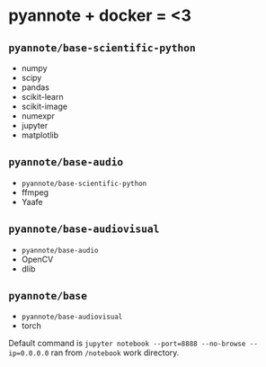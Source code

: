 # pyannote + docker = <3

## `pyannote/base-scientific-python`

 + numpy
 + scipy
 + pandas
 + scikit-learn
 + scikit-image
 + numexpr
 + jupyter
 + matplotlib

 ## `pyannote/base-audio`

  + `pyannote/base-scientific-python`
  + ffmpeg
  + Yaafe

## `pyannote/base-audiovisual`

 + `pyannote/base-audio`
 + OpenCV
 + dlib

## `pyannote/base`

 + `pyannote/base-audiovisual`
 + torch

Default command is `jupyter notebook --port=8888 --no-browse --ip=0.0.0.0` ran from `/notebook` work directory.
